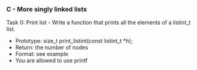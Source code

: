 ### C - More singly linked lists

Task 0: Print list - Write a function that prints all the elements of a listint_t list.  
* Prototype: size_t print_listint(const listint_t *h);
* Return: the number of nodes
* Format: see example
* You are allowed to use printf
